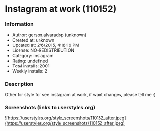 # Instagram at work (110152)

### Information
- Author: gerson.alvaradop (unknown)
- Created at: unknown
- Updated at: 2/6/2015, 4:18:16 PM
- License: NO-REDISTRIBUTION
- Category: instagram
- Rating: undefined
- Total installs: 2001
- Weekly installs: 2


### Description
Other for style for see instagram at work, if want changes, please tell me :)


### Screenshots (links to userstyles.org)
![https://userstyles.org/style_screenshots/110152_after.jpeg](https://userstyles.org/style_screenshots/110152_after.jpeg)


